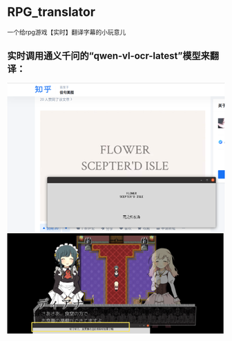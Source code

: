 # RPG_translator
一个给rpg游戏【实时】翻译字幕的小玩意儿

## 实时调用通义千问的“qwen-vl-ocr-latest”模型来翻译：

![效果展示](demo0.png)
![效果展示](demo1.png)
